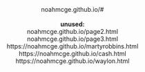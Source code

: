 <html>
<body>
<center>
noahmcge.github.io/#
<br>
<br>
<b>
  unused:
</b>
<br>
noahmcge.github.io/page2.html
<br>
noahmcge.github.io/page3.html
  <br>
  https://noahmcge.github.io/martyrobbins.html
  <br>
  https://noahmcge.github.io/cash.html
  <br>
  https://noahmcge.github.io/waylon.html
</center>
</body>
</html>
